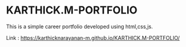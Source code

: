 # KARTHICK.M-PORTFOLIO

This is a simple  career portfolio developed using html,css,js.

Link : https://karthicknarayanan-m.github.io/KARTHICK.M-PORTFOLIO/
